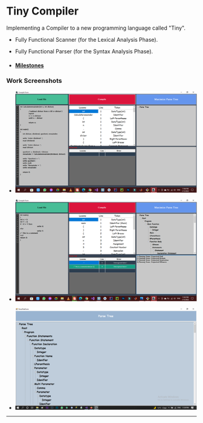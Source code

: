 # Tiny Compiler
Implementing a Compiler to a new programming language called "Tiny".

- Fully Functional Scanner (for the Lexical Analysis Phase).

- Fully Functional Parser (for the Syntax Analysis Phase).

- #### [Milestones](Milestones)

### Work Screenshots

- ![1](Screenshots/2.%20MainForm.png)

- ![2](Screenshots/3.%20ErrorLists.png)

- ![3](Screenshots/4.%20ParserTreeForm.png)

***


